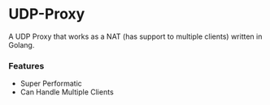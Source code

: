 UDP-Proxy
=========

A UDP Proxy that works as a NAT (has support to multiple clients) written in Golang.

### Features

* Super Performatic
* Can Handle Multiple Clients
